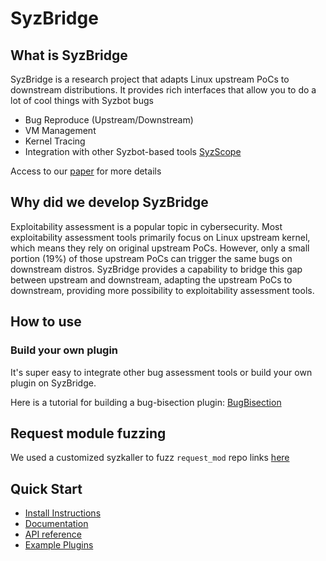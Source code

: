 # SyzBridge

## What is SyzBridge

SyzBridge is a research project that adapts Linux upstream PoCs to downstream distributions.
It provides rich interfaces that allow you to do a lot of cool things with Syzbot bugs

- Bug Reproduce (Upstream/Downstream)
- VM Management
- Kernel Tracing
- Integration with other Syzbot-based tools [SyzScope](https://github.com/plummm/SyzScope)

Access to our [paper](./SyzBridge-Camera_Ready.pdf) for more details

## Why did we develop SyzBridge

Exploitability assessment is a popular topic in cybersecurity. Most exploitability assessment tools primarily focus on Linux upstream kernel, which means they rely on original upstream PoCs. However, only a small portion (19%) of those upstream PoCs can trigger the same bugs on downstream distros. SyzBridge provides a capability to bridge this gap between upstream and downstream, adapting the upstream PoCs to downstream, providing more possibility to exploitability assessment tools.

## How to use

### Build your own plugin
It's super easy to integrate other bug assessment tools or build your own plugin on SyzBridge.

Here is a tutorial for building a bug-bisection plugin: [BugBisection](../../wiki/Plugins#write-your-own-plugin)

## Request module fuzzing
We used a customized syzkaller to fuzz `request_mod` repo links [here](https://github.com/plummm/syzkaller-capability_inference/tree/module_fuzzing)

## Quick Start
- [Install Instructions](../../wiki)
- [Documentation](../../wiki)
- [API reference](../../wiki/API-Reference)
- [Example Plugins](../../wiki/Plugins)
